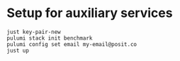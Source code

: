 # Setup for auxiliary services

```
just key-pair-new
pulumi stack init benchmark
pulumi config set email my-email@posit.co
just up 
```
